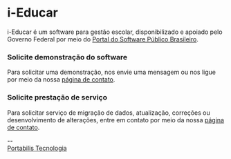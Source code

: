 # i-Educar  
i-Educar é um software para gestão escolar, disponibilizado e apoiado pelo Governo Federal por meio do [Portal do Software Público Brasileiro](http://www.softwarepublico.gov.br/).  
  
### Solicite demonstração do software  
Para solicitar uma demonstração, nos envie uma mensagem ou nos ligue por meio da nossa [página de contato](http://www.portabilis.com.br/fale_conosco#formulario).  
  
### Solicite prestação de serviço
Para solicitar serviço de migração de dados, atualização, correções ou desenvolvimento de alterações, entre em contato por meio da nossa [página de contato](http://www.portabilis.com.br/fale_conosco#formulario).  
    
--  
[Portabilis Tecnologia](http://www.portabilis.com.br/)